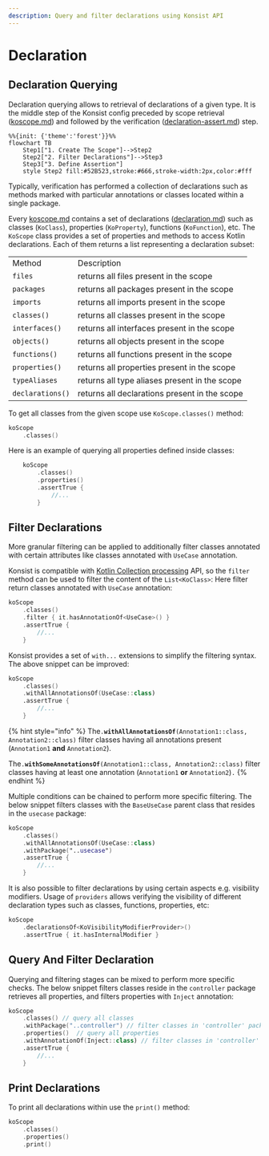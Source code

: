 ```yaml
---
description: Query and filter declarations using Konsist API
---
```


# Declaration

## Declaration Querying

Declaration querying allows to retrieval of declarations of a given type. It is the middle step of the Konsist config preceded by scope retrieval ([koscope.md](koscope.md "mention")) and followed by the verification ([declaration-assert.md](declaration-assert.md "mention")) step.

```mermaid
%%{init: {'theme':'forest'}}%%
flowchart TB
    Step1["1. Create The Scope"]-->Step2
    Step2["2. Filter Declarations"]-->Step3
    Step3["3. Define Assertion"]
    style Step2 fill:#52B523,stroke:#666,stroke-width:2px,color:#fff
```

Typically, verification has performed a collection of declarations such as methods marked with particular annotations or classes located within a single package.

Every [koscope.md](koscope.md "mention") contains a set of declarations ([declaration.md](../features/declaration.md "mention")) such as classes (`KoClass`), properties (`KoProperty`), functions (`KoFunction`), etc. The `KoScope` class provides a set of properties and methods to access Kotlin declarations. Each of them returns a list representing a declaration subset:

|                  |                                               |
| ---------------- | --------------------------------------------- |
| Method           | Description                                   |
| `files`          | returns all files present in the scope        |
| `packages`       | returns all packages present in the scope     |
| `imports`        | returns all imports present in the scope      |
| `classes()`      | returns all classes present in the scope      |
| `interfaces()`   | returns all interfaces present in the scope   |
| `objects()`      | returns all objects present in the scope      |
| `functions()`    | returns all functions present in the scope    |
| `properties()`   | returns all properties present in the scope   |
| `typeAliases`    | returns all type aliases present in the scope |
| `declarations()` | returns all declarations present in the scope |

To get all classes from the given scope use `KoScope.classes()` method:

```kotlin
koScope
    .classes()
```

Here is an example of querying all properties defined inside classes:

```kotlin
    koScope
        .classes()
        .properties()
        .assertTrue { 
            //...
        }
```

## Filter Declarations

More granular filtering can be applied to additionally filter classes annotated with certain attributes like classes annotated with `UseCase` annotation.

Konsist is compatible with [Kotlin Collection processing](https://kotlinlang.org/docs/collections-overview.html#list) API, so the `filter` method can be used to filter the content of the `List<KoClass>`: Here filter return classes annotated with `UseCase` annotation:

```kotlin
koScope
    .classes()
    .filter { it.hasAnnotationOf<UseCase>() }
    .assertTrue { 
        //... 
    }
```

Konsist provides a set of `with...` extensions to simplify the filtering syntax. The above snippet can be improved:

```kotlin
koScope
    .classes()
    .withAllAnnotationsOf(UseCase::class)
    .assertTrue { 
        //...
    }
```

{% hint style="info" %}
The`.`**`withAllAnnotationsOf`**`(Annotation1::class, Annotation2::class)` filter classes having all annotations present (`Annotation1` **and** `Annotation2`).

The`.`**`withSomeAnnotationsOf`**`(Annotation1::class, Annotation2::class)` filter classes having at least one annotation (`Annotation1` **or** `Annotation2`)`.`
{% endhint %}

Multiple conditions can be chained to perform more specific filtering. The below snippet filters classes with the `BaseUseCase` parent class that resides in the `usecase` package:

```kotlin
koScope
    .classes()
    .withAllAnnotationsOf(UseCase::class)
    .withPackage("..usecase")
    .assertTrue { 
        //...
    }
```

It is also possible to filter declarations by using certain aspects e.g. visibility modifiers. Usage of `providers` allows verifying the visibility of different declaration types such as classes, functions, properties, etc:

```kotlin
koScope
    .declarationsOf<KoVisibilityModifierProvider>()
    .assertTrue { it.hasInternalModifier }
```

## Query And Filter Declaration

Querying and filtering stages can be mixed to perform more specific checks. The below snippet filters classes reside in the `controller` package retrieves all properties, and filters properties with `Inject` annotation:

```kotlin
koScope
    .classes() // query all classes
    .withPackage("..controller") // filter classes in 'controller' package
    .properties()  // query all properties
    .withAnnotationOf(Inject::class) // filter classes in 'controller' package
    .assertTrue { 
        //...
    }
```

## Print Declarations

To print all declarations within use the `print()` method:

```kotlin
koScope
    .classes()
    .properties()
    .print()
```
